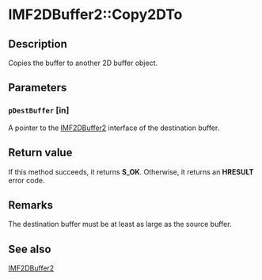 # IMF2DBuffer2::Copy2DTo

## Description

Copies the buffer to another 2D buffer object.

## Parameters

### `pDestBuffer` [in]

A pointer to the [IMF2DBuffer2](https://learn.microsoft.com/windows/desktop/api/mfobjects/nn-mfobjects-imf2dbuffer2) interface of the destination buffer.

## Return value

If this method succeeds, it returns **S_OK**. Otherwise, it returns an **HRESULT** error code.

## Remarks

The destination buffer must be at least as large as the source buffer.

## See also

[IMF2DBuffer2](https://learn.microsoft.com/windows/desktop/api/mfobjects/nn-mfobjects-imf2dbuffer2)